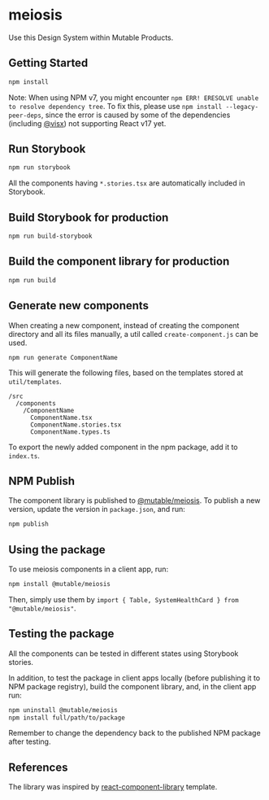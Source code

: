 # meiosis

Use this Design System within Mutable Products.

## Getting Started

```bash
npm install
```

Note: When using NPM v7, you might encounter `npm ERR! ERESOLVE unable to resolve dependency tree`. To fix this, please use `npm install --legacy-peer-deps`, since the error is caused by some of the dependencies (including [@visx](https://github.com/airbnb/visx/issues/872)) not supporting React v17 yet. 

## Run Storybook 

```bash
npm run storybook
```
All the components having `*.stories.tsx` are automatically included in Storybook. 

## Build Storybook for production

```bash
npm run build-storybook
```

## Build the component library for production

```bash
npm run build
```

## Generate new components
When creating a new component, instead of creating the component directory and all its files manually, a util called `create-component.js` can be used. 

```
npm run generate ComponentName
```

This will generate the following files, based on the templates stored at `util/templates`. 

```
/src
  /components
    /ComponentName
      ComponentName.tsx
      ComponentName.stories.tsx
      ComponentName.types.ts
```

To export the newly added component in the npm package, add it to `index.ts`. 

## NPM Publish

The component library is published to [@mutable/meiosis](https://www.npmjs.com/package/@mutable/meiosis). To publish a new version, update the version in `package.json`, and run:

```bash
npm publish
```

## Using the package

To use meiosis components in a client app, run:

```bash
npm install @mutable/meiosis
```
Then, simply use them by `import { Table, SystemHealthCard } from "@mutable/meiosis"`.

## Testing the package

All the components can be tested in different states using Storybook stories. 

In addition, to test the package in client apps locally (before publishing it to NPM package registry), build the component library, and, in the client app run: 

```bash
npm uninstall @mutable/meiosis
npm install full/path/to/package
```

Remember to change the dependency back to the published NPM package after testing. 

## References

The library was inspired by [react-component-library](https://github.com/HarveyD/react-component-library) template.

